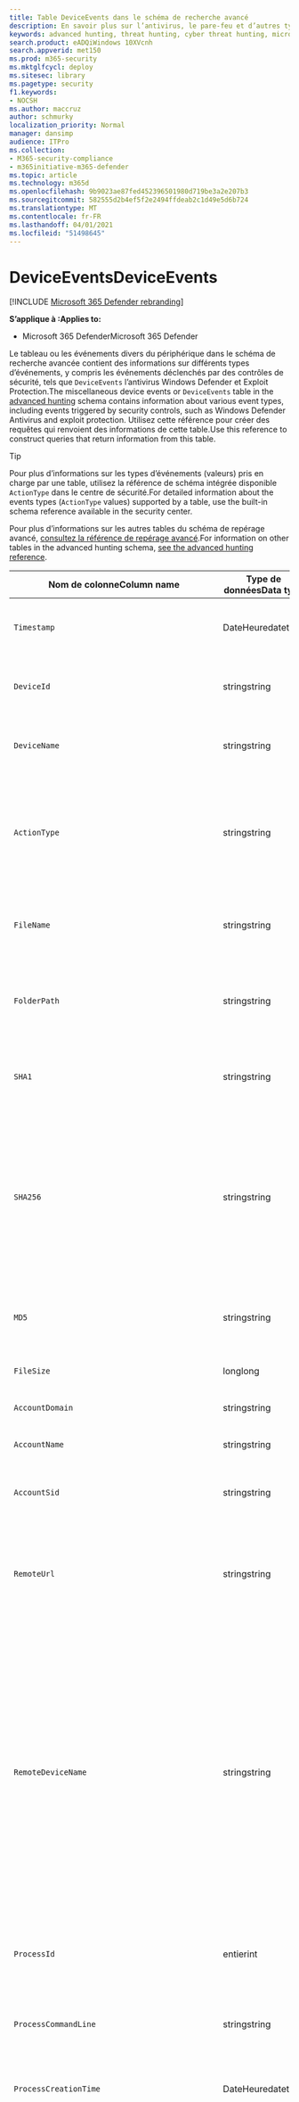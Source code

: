 ```yaml
---
title: Table DeviceEvents dans le schéma de recherche avancé
description: En savoir plus sur l’antivirus, le pare-feu et d’autres types d’événements dans la table Divers événements de périphérique (DeviceEvents) du schéma de recherche avancée
keywords: advanced hunting, threat hunting, cyber threat hunting, microsoft threat protection, microsoft 365, mtp, m365, search, query, telemetry, schema reference, kusto, table, column, data type, security events, antivirus, firewall, exploit guard, DeviceEvents
search.product: eADQiWindows 10XVcnh
search.appverid: met150
ms.prod: m365-security
ms.mktglfcycl: deploy
ms.sitesec: library
ms.pagetype: security
f1.keywords:
- NOCSH
ms.author: maccruz
author: schmurky
localization_priority: Normal
manager: dansimp
audience: ITPro
ms.collection:
- M365-security-compliance
- m365initiative-m365-defender
ms.topic: article
ms.technology: m365d
ms.openlocfilehash: 9b9023ae87fed452396501980d719be3a2e207b3
ms.sourcegitcommit: 582555d2b4ef5f2e2494ffdeab2c1d49e5d6b724
ms.translationtype: MT
ms.contentlocale: fr-FR
ms.lasthandoff: 04/01/2021
ms.locfileid: "51498645"
---
```

# <a name="deviceevents"></a><span data-ttu-id="35e51-104">DeviceEvents</span><span class="sxs-lookup"><span data-stu-id="35e51-104">DeviceEvents</span></span>

[!INCLUDE [Microsoft 365 Defender rebranding](../includes/microsoft-defender.md)]

<span data-ttu-id="35e51-105">**S’applique à :**</span><span class="sxs-lookup"><span data-stu-id="35e51-105">**Applies to:**</span></span>
- <span data-ttu-id="35e51-106">Microsoft 365 Defender</span><span class="sxs-lookup"><span data-stu-id="35e51-106">Microsoft 365 Defender</span></span>

<span data-ttu-id="35e51-107">Le tableau ou les événements divers du périphérique dans le schéma de recherche avancée contient des informations sur différents types d’événements, y compris les événements déclenchés par des contrôles de sécurité, tels que `DeviceEvents` l’antivirus [](advanced-hunting-overview.md) Windows Defender et Exploit Protection.</span><span class="sxs-lookup"><span data-stu-id="35e51-107">The miscellaneous device events or `DeviceEvents` table in the [advanced hunting](advanced-hunting-overview.md) schema contains information about various event types, including events triggered by security controls, such as Windows Defender Antivirus and exploit protection.</span></span> <span data-ttu-id="35e51-108">Utilisez cette référence pour créer des requêtes qui renvoient des informations de cette table.</span><span class="sxs-lookup"><span data-stu-id="35e51-108">Use this reference to construct queries that return information from this table.</span></span>

>[!TIP]
> <span data-ttu-id="35e51-109">Pour plus d’informations sur les types d’événements (valeurs) pris en charge par une table, utilisez la référence de schéma intégrée disponible `ActionType` dans le centre de sécurité.</span><span class="sxs-lookup"><span data-stu-id="35e51-109">For detailed information about the events types (`ActionType` values) supported by a table, use the built-in schema reference available in the security center.</span></span>

<span data-ttu-id="35e51-110">Pour plus d’informations sur les autres tables du schéma de repérage avancé, [consultez la référence de repérage avancé](advanced-hunting-schema-tables.md).</span><span class="sxs-lookup"><span data-stu-id="35e51-110">For information on other tables in the advanced hunting schema, [see the advanced hunting reference](advanced-hunting-schema-tables.md).</span></span>


| <span data-ttu-id="35e51-111">Nom de colonne</span><span class="sxs-lookup"><span data-stu-id="35e51-111">Column name</span></span> | <span data-ttu-id="35e51-112">Type de données</span><span class="sxs-lookup"><span data-stu-id="35e51-112">Data type</span></span> | <span data-ttu-id="35e51-113">Description</span><span class="sxs-lookup"><span data-stu-id="35e51-113">Description</span></span> |
|-------------|-----------|-------------|
| `Timestamp` | <span data-ttu-id="35e51-114">DateHeure</span><span class="sxs-lookup"><span data-stu-id="35e51-114">datetime</span></span> | <span data-ttu-id="35e51-115">Date et heure d’enregistrement de l’événement</span><span class="sxs-lookup"><span data-stu-id="35e51-115">Date and time when the event was recorded</span></span> |
| `DeviceId` | <span data-ttu-id="35e51-116">string</span><span class="sxs-lookup"><span data-stu-id="35e51-116">string</span></span> | <span data-ttu-id="35e51-117">Identificateur unique de la machine dans le service</span><span class="sxs-lookup"><span data-stu-id="35e51-117">Unique identifier for the machine in the service</span></span> |
| `DeviceName` | <span data-ttu-id="35e51-118">string</span><span class="sxs-lookup"><span data-stu-id="35e51-118">string</span></span> | <span data-ttu-id="35e51-119">Nom de domaine complet (FQDN) de la machine</span><span class="sxs-lookup"><span data-stu-id="35e51-119">Fully qualified domain name (FQDN) of the machine</span></span> |
| `ActionType` | <span data-ttu-id="35e51-120">string</span><span class="sxs-lookup"><span data-stu-id="35e51-120">string</span></span> | <span data-ttu-id="35e51-121">Type d’activité qui a déclenché l’événement.</span><span class="sxs-lookup"><span data-stu-id="35e51-121">Type of activity that triggered the event.</span></span> <span data-ttu-id="35e51-122">Pour plus [d’informations, voir](advanced-hunting-schema-tables.md?#get-schema-information-in-the-security-center) la référence du schéma dans le portail</span><span class="sxs-lookup"><span data-stu-id="35e51-122">See the [in-portal schema reference](advanced-hunting-schema-tables.md?#get-schema-information-in-the-security-center) for details</span></span> |
| `FileName` | <span data-ttu-id="35e51-123">string</span><span class="sxs-lookup"><span data-stu-id="35e51-123">string</span></span> | <span data-ttu-id="35e51-124">Nom du fichier auquel l’action enregistrée a été appliquée</span><span class="sxs-lookup"><span data-stu-id="35e51-124">Name of the file that the recorded action was applied to</span></span> |
| `FolderPath` | <span data-ttu-id="35e51-125">string</span><span class="sxs-lookup"><span data-stu-id="35e51-125">string</span></span> | <span data-ttu-id="35e51-126">Dossier contenant le fichier à lequel l’action enregistrée a été appliquée</span><span class="sxs-lookup"><span data-stu-id="35e51-126">Folder containing the file that the recorded action was applied to</span></span> |
| `SHA1` | <span data-ttu-id="35e51-127">string</span><span class="sxs-lookup"><span data-stu-id="35e51-127">string</span></span> | <span data-ttu-id="35e51-128">SHA-1 du fichier auquel l’action enregistrée a été appliquée</span><span class="sxs-lookup"><span data-stu-id="35e51-128">SHA-1 of the file that the recorded action was applied to</span></span> |
| `SHA256` | <span data-ttu-id="35e51-129">string</span><span class="sxs-lookup"><span data-stu-id="35e51-129">string</span></span> | <span data-ttu-id="35e51-130">SHA-256 du fichier auquel l’action enregistrée a été appliquée.</span><span class="sxs-lookup"><span data-stu-id="35e51-130">SHA-256 of the file that the recorded action was applied to.</span></span> <span data-ttu-id="35e51-131">Ce champ n’est généralement pas rempli. Utilisez la colonne SHA1 lorsque celle-ci est disponible.</span><span class="sxs-lookup"><span data-stu-id="35e51-131">This field is usually not populated — use the SHA1 column when available.</span></span> |
| `MD5` | <span data-ttu-id="35e51-132">string</span><span class="sxs-lookup"><span data-stu-id="35e51-132">string</span></span> | <span data-ttu-id="35e51-133">Hachage MD5 du fichier à l’application de l’action enregistrée</span><span class="sxs-lookup"><span data-stu-id="35e51-133">MD5 hash of the file that the recorded action was applied to</span></span> |
| `FileSize` | <span data-ttu-id="35e51-134">long</span><span class="sxs-lookup"><span data-stu-id="35e51-134">long</span></span> | <span data-ttu-id="35e51-135">Taille du fichier en octets</span><span class="sxs-lookup"><span data-stu-id="35e51-135">Size of the file in bytes</span></span> |
| `AccountDomain` | <span data-ttu-id="35e51-136">string</span><span class="sxs-lookup"><span data-stu-id="35e51-136">string</span></span> | <span data-ttu-id="35e51-137">Domaine du compte</span><span class="sxs-lookup"><span data-stu-id="35e51-137">Domain of the account</span></span> |
| `AccountName` | <span data-ttu-id="35e51-138">string</span><span class="sxs-lookup"><span data-stu-id="35e51-138">string</span></span> | <span data-ttu-id="35e51-139">Nom d’utilisateur du compte</span><span class="sxs-lookup"><span data-stu-id="35e51-139">User name of the account</span></span> |
| `AccountSid` | <span data-ttu-id="35e51-140">string</span><span class="sxs-lookup"><span data-stu-id="35e51-140">string</span></span> | <span data-ttu-id="35e51-141">Identificateur de sécurité (SID) du compte</span><span class="sxs-lookup"><span data-stu-id="35e51-141">Security Identifier (SID) of the account</span></span> |
| `RemoteUrl` | <span data-ttu-id="35e51-142">string</span><span class="sxs-lookup"><span data-stu-id="35e51-142">string</span></span> | <span data-ttu-id="35e51-143">URL ou nom de domaine complet (FQDN) à laquelle/auquel la connexion était en cours</span><span class="sxs-lookup"><span data-stu-id="35e51-143">URL or fully qualified domain name (FQDN) that was being connected to</span></span> |
| `RemoteDeviceName` | <span data-ttu-id="35e51-144">string</span><span class="sxs-lookup"><span data-stu-id="35e51-144">string</span></span> | <span data-ttu-id="35e51-145">Nom de l’ordinateur qui a effectué une opération à distance sur l’ordinateur concerné.</span><span class="sxs-lookup"><span data-stu-id="35e51-145">Name of the machine that performed a remote operation on the affected machine.</span></span> <span data-ttu-id="35e51-146">Selon l’événement signalé, ce nom peut être un nom de domaine complet (FQDN), un nom NetBIOS ou un nom d’hôte sans informations de domaine.</span><span class="sxs-lookup"><span data-stu-id="35e51-146">Depending on the event being reported, this name could be a fully-qualified domain name (FQDN), a NetBIOS name, or a host name without domain information</span></span> |
| `ProcessId` | <span data-ttu-id="35e51-147">entier</span><span class="sxs-lookup"><span data-stu-id="35e51-147">int</span></span> | <span data-ttu-id="35e51-148">ID de processus (PID) du processus nouvellement créé</span><span class="sxs-lookup"><span data-stu-id="35e51-148">Process ID (PID) of the newly created process</span></span> |
| `ProcessCommandLine` | <span data-ttu-id="35e51-149">string</span><span class="sxs-lookup"><span data-stu-id="35e51-149">string</span></span> | <span data-ttu-id="35e51-150">Ligne de commande utilisée pour créer le nouveau processus</span><span class="sxs-lookup"><span data-stu-id="35e51-150">Command line used to create the new process</span></span> |
| `ProcessCreationTime` | <span data-ttu-id="35e51-151">DateHeure</span><span class="sxs-lookup"><span data-stu-id="35e51-151">datetime</span></span> | <span data-ttu-id="35e51-152">Date et heure de création du processus</span><span class="sxs-lookup"><span data-stu-id="35e51-152">Date and time the process was created</span></span> |
| `ProcessTokenElevation` | <span data-ttu-id="35e51-153">string</span><span class="sxs-lookup"><span data-stu-id="35e51-153">string</span></span> | <span data-ttu-id="35e51-154">Type de jeton indiquant la présence ou l’absence d’élévation de privilège du contrôle d’accès utilisateur (UAC) appliquée au processus nouvellement créé</span><span class="sxs-lookup"><span data-stu-id="35e51-154">Token type indicating the presence or absence of User Access Control (UAC) privilege elevation applied to the newly created process</span></span> |
| `LogonId` | <span data-ttu-id="35e51-155">string</span><span class="sxs-lookup"><span data-stu-id="35e51-155">string</span></span> | <span data-ttu-id="35e51-156">Identificateur d’une session d’ouverture de session.</span><span class="sxs-lookup"><span data-stu-id="35e51-156">Identifier for a logon session.</span></span> <span data-ttu-id="35e51-157">Cet identificateur est unique sur le même ordinateur uniquement entre les redémarrages</span><span class="sxs-lookup"><span data-stu-id="35e51-157">This identifier is unique on the same machine only between restarts</span></span> |
| `RegistryKey` | <span data-ttu-id="35e51-158">string</span><span class="sxs-lookup"><span data-stu-id="35e51-158">string</span></span> | <span data-ttu-id="35e51-159">Clé de Registre à l’application de l’action enregistrée</span><span class="sxs-lookup"><span data-stu-id="35e51-159">Registry key that the recorded action was applied to</span></span> |
| `RegistryValueName` | <span data-ttu-id="35e51-160">string</span><span class="sxs-lookup"><span data-stu-id="35e51-160">string</span></span> | <span data-ttu-id="35e51-161">Nom de la valeur de Registre à qui l’action enregistrée a été appliquée</span><span class="sxs-lookup"><span data-stu-id="35e51-161">Name of the registry value that the recorded action was applied to</span></span> |
| `RegistryValueData` | <span data-ttu-id="35e51-162">string</span><span class="sxs-lookup"><span data-stu-id="35e51-162">string</span></span> | <span data-ttu-id="35e51-163">Données de la valeur de Registre à l’application de l’action enregistrée</span><span class="sxs-lookup"><span data-stu-id="35e51-163">Data of the registry value that the recorded action was applied to</span></span> |
| `RemoteIP` | <span data-ttu-id="35e51-164">string</span><span class="sxs-lookup"><span data-stu-id="35e51-164">string</span></span> | <span data-ttu-id="35e51-165">Adresse IP à laquelle la connexion était en cours</span><span class="sxs-lookup"><span data-stu-id="35e51-165">IP address that was being connected to</span></span> |
| `RemotePort` | <span data-ttu-id="35e51-166">entier</span><span class="sxs-lookup"><span data-stu-id="35e51-166">int</span></span> | <span data-ttu-id="35e51-167">Port TCP sur l’appareil distant connecté</span><span class="sxs-lookup"><span data-stu-id="35e51-167">TCP port on the remote device that was being connected to</span></span> |
| `LocalIP` | <span data-ttu-id="35e51-168">string</span><span class="sxs-lookup"><span data-stu-id="35e51-168">string</span></span> | <span data-ttu-id="35e51-169">Adresse IP attribuée à l’ordinateur local utilisé lors de la communication</span><span class="sxs-lookup"><span data-stu-id="35e51-169">IP address assigned to the local machine used during communication</span></span> |
| `LocalPort` | <span data-ttu-id="35e51-170">entier</span><span class="sxs-lookup"><span data-stu-id="35e51-170">int</span></span> | <span data-ttu-id="35e51-171">Port TCP sur l’ordinateur local utilisé lors de la communication</span><span class="sxs-lookup"><span data-stu-id="35e51-171">TCP port on the local machine used during communication</span></span> |
| `FileOriginUrl` | <span data-ttu-id="35e51-172">string</span><span class="sxs-lookup"><span data-stu-id="35e51-172">string</span></span> | <span data-ttu-id="35e51-173">URL à partir de laquelle le fichier a été téléchargé</span><span class="sxs-lookup"><span data-stu-id="35e51-173">URL where the file was downloaded from</span></span> |
| `FileOriginIP` | <span data-ttu-id="35e51-174">string</span><span class="sxs-lookup"><span data-stu-id="35e51-174">string</span></span> | <span data-ttu-id="35e51-175">Adresse IP à partir de laquelle le fichier a été téléchargé</span><span class="sxs-lookup"><span data-stu-id="35e51-175">IP address where the file was downloaded from</span></span> |
| `InitiatingProcessSHA1` | <span data-ttu-id="35e51-176">string</span><span class="sxs-lookup"><span data-stu-id="35e51-176">string</span></span> | <span data-ttu-id="35e51-177">SHA-1 du processus (fichier image) à l’origine de l’événement</span><span class="sxs-lookup"><span data-stu-id="35e51-177">SHA-1 of the process (image file) that initiated the event</span></span> |
| `InitiatingProcessSHA256` | <span data-ttu-id="35e51-178">string</span><span class="sxs-lookup"><span data-stu-id="35e51-178">string</span></span> | <span data-ttu-id="35e51-179">SHA-256 du processus (fichier image) à l’origine de l’événement.</span><span class="sxs-lookup"><span data-stu-id="35e51-179">SHA-256 of the process (image file) that initiated the event.</span></span> <span data-ttu-id="35e51-180">Ce champ n’est généralement pas rempli. Utilisez la colonne SHA1 lorsque celle-ci est disponible.</span><span class="sxs-lookup"><span data-stu-id="35e51-180">This field is usually not populated — use the SHA1 column when available.</span></span> |
| `InitiatingProcessMD5` | <span data-ttu-id="35e51-181">string</span><span class="sxs-lookup"><span data-stu-id="35e51-181">string</span></span> | <span data-ttu-id="35e51-182">Hachage MD5 du processus (fichier image) à l’origine de l’événement</span><span class="sxs-lookup"><span data-stu-id="35e51-182">MD5 hash of the process (image file) that initiated the event</span></span> |
| `InitiatingProcessFileName` | <span data-ttu-id="35e51-183">string</span><span class="sxs-lookup"><span data-stu-id="35e51-183">string</span></span> | <span data-ttu-id="35e51-184">Nom du processus à l’origine de l’événement</span><span class="sxs-lookup"><span data-stu-id="35e51-184">Name of the process that initiated the event</span></span> |
| `InitiatingProcessFileSize` | <span data-ttu-id="35e51-185">long</span><span class="sxs-lookup"><span data-stu-id="35e51-185">long</span></span> | <span data-ttu-id="35e51-186">Taille du fichier qui a tenu le processus responsable de l’événement</span><span class="sxs-lookup"><span data-stu-id="35e51-186">Size of the file that ran the process responsible for the event</span></span> |
| `InitiatingProcessFolderPath` | <span data-ttu-id="35e51-187">string</span><span class="sxs-lookup"><span data-stu-id="35e51-187">string</span></span> | <span data-ttu-id="35e51-188">Dossier contenant le processus (fichier image) à l’origine de l’événement</span><span class="sxs-lookup"><span data-stu-id="35e51-188">Folder containing the process (image file) that initiated the event</span></span> |
| `InitiatingProcessId` | <span data-ttu-id="35e51-189">entier</span><span class="sxs-lookup"><span data-stu-id="35e51-189">int</span></span> | <span data-ttu-id="35e51-190">ID de processus (PID) du processus à l’origine de l’événement</span><span class="sxs-lookup"><span data-stu-id="35e51-190">Process ID (PID) of the process that initiated the event</span></span> |
| `InitiatingProcessCommandLine` | <span data-ttu-id="35e51-191">string</span><span class="sxs-lookup"><span data-stu-id="35e51-191">string</span></span> | <span data-ttu-id="35e51-192">Ligne de commande utilisée pour exécuter le processus à l’origine de l’événement</span><span class="sxs-lookup"><span data-stu-id="35e51-192">Command line used to run the process that initiated the event</span></span> |
| `InitiatingProcessCreationTime` | <span data-ttu-id="35e51-193">DateHeure</span><span class="sxs-lookup"><span data-stu-id="35e51-193">datetime</span></span> | <span data-ttu-id="35e51-194">Date et heure de début du processus à l’origine de l’événement</span><span class="sxs-lookup"><span data-stu-id="35e51-194">Date and time when the process that initiated the event was started</span></span> |
| `InitiatingProcessAccountDomain` | <span data-ttu-id="35e51-195">string</span><span class="sxs-lookup"><span data-stu-id="35e51-195">string</span></span> | <span data-ttu-id="35e51-196">Domaine du compte qui a dirigé le processus responsable de l’événement</span><span class="sxs-lookup"><span data-stu-id="35e51-196">Domain of the account that ran the process responsible for the event</span></span> |
| `InitiatingProcessAccountName` | <span data-ttu-id="35e51-197">string</span><span class="sxs-lookup"><span data-stu-id="35e51-197">string</span></span> | <span data-ttu-id="35e51-198">Nom d’utilisateur du compte qui a dirigé le processus responsable de l’événement</span><span class="sxs-lookup"><span data-stu-id="35e51-198">User name of the account that ran the process responsible for the event</span></span> |
| `InitiatingProcessAccountSid` | <span data-ttu-id="35e51-199">string</span><span class="sxs-lookup"><span data-stu-id="35e51-199">string</span></span> | <span data-ttu-id="35e51-200">Identificateur de sécurité (SID) du compte qui a dirigé le processus responsable de l’événement</span><span class="sxs-lookup"><span data-stu-id="35e51-200">Security Identifier (SID) of the account that ran the process responsible for the event</span></span> |
| `InitiatingProcessAccountUpn` | <span data-ttu-id="35e51-201">string</span><span class="sxs-lookup"><span data-stu-id="35e51-201">string</span></span> | <span data-ttu-id="35e51-202">Nom d’utilisateur principal (UPN) du compte qui a lancé le processus responsable de l’événement</span><span class="sxs-lookup"><span data-stu-id="35e51-202">User principal name (UPN) of the account that ran the process responsible for the event</span></span> |
| `InitiatingProcessAccountObjectId` | <span data-ttu-id="35e51-203">string</span><span class="sxs-lookup"><span data-stu-id="35e51-203">string</span></span> | <span data-ttu-id="35e51-204">ID d’objet Azure AD du compte d’utilisateur qui a tenu le processus responsable de l’événement</span><span class="sxs-lookup"><span data-stu-id="35e51-204">Azure AD object ID of the user account that ran the process responsible for the event</span></span> |
| `InitiatingProcessVersionInfoCompanyName` | <span data-ttu-id="35e51-205">string</span><span class="sxs-lookup"><span data-stu-id="35e51-205">string</span></span> | <span data-ttu-id="35e51-206">Nom de la société à partir des informations de version du processus (fichier image) responsable de l’événement</span><span class="sxs-lookup"><span data-stu-id="35e51-206">Company name from the version information of the process (image file) responsible for the event</span></span> |
| `InitiatingProcessVersionInfoProductName` | <span data-ttu-id="35e51-207">string</span><span class="sxs-lookup"><span data-stu-id="35e51-207">string</span></span> | <span data-ttu-id="35e51-208">Nom du produit à partir des informations de version du processus (fichier image) responsable de l’événement</span><span class="sxs-lookup"><span data-stu-id="35e51-208">Product name from the version information of the process (image file) responsible for the event</span></span> |
| `InitiatingProcessVersionInfoProductVersion` | <span data-ttu-id="35e51-209">string</span><span class="sxs-lookup"><span data-stu-id="35e51-209">string</span></span> | <span data-ttu-id="35e51-210">Version du produit à partir des informations de version du processus (fichier image) responsable de l’événement</span><span class="sxs-lookup"><span data-stu-id="35e51-210">Product version from the version information of the process (image file) responsible for the event</span></span> |
|` InitiatingProcessVersionInfoInternalFileName` | <span data-ttu-id="35e51-211">string</span><span class="sxs-lookup"><span data-stu-id="35e51-211">string</span></span> | <span data-ttu-id="35e51-212">Nom de fichier interne à partir des informations de version du processus (fichier image) responsable de l’événement</span><span class="sxs-lookup"><span data-stu-id="35e51-212">Internal file name from the version information of the process (image file) responsible for the event</span></span> |
| `InitiatingProcessVersionInfoOriginalFileName` | <span data-ttu-id="35e51-213">string</span><span class="sxs-lookup"><span data-stu-id="35e51-213">string</span></span> | <span data-ttu-id="35e51-214">Nom de fichier d’origine à partir des informations de version du processus (fichier image) responsable de l’événement</span><span class="sxs-lookup"><span data-stu-id="35e51-214">Original file name from the version information of the process (image file) responsible for the event</span></span> |
| `InitiatingProcessVersionInfoFileDescription` | <span data-ttu-id="35e51-215">string</span><span class="sxs-lookup"><span data-stu-id="35e51-215">string</span></span> | <span data-ttu-id="35e51-216">Description à partir des informations de version du processus (fichier image) responsable de l’événement</span><span class="sxs-lookup"><span data-stu-id="35e51-216">Description from the version information of the process (image file) responsible for the event</span></span> |
| `InitiatingProcessParentId` | <span data-ttu-id="35e51-217">entier</span><span class="sxs-lookup"><span data-stu-id="35e51-217">int</span></span> | <span data-ttu-id="35e51-218">ID de processus (PID) du processus parent qui a généré le processus responsable de l’événement</span><span class="sxs-lookup"><span data-stu-id="35e51-218">Process ID (PID) of the parent process that spawned the process responsible for the event</span></span> |
| `InitiatingProcessParentFileName` | <span data-ttu-id="35e51-219">string</span><span class="sxs-lookup"><span data-stu-id="35e51-219">string</span></span> | <span data-ttu-id="35e51-220">Nom du processus parent qui a généré le processus responsable de l’événement</span><span class="sxs-lookup"><span data-stu-id="35e51-220">Name of the parent process that spawned the process responsible for the event</span></span> |
| `InitiatingProcessParentCreationTime` | <span data-ttu-id="35e51-221">DateHeure</span><span class="sxs-lookup"><span data-stu-id="35e51-221">datetime</span></span> | <span data-ttu-id="35e51-222">Date et heure de début du parent du processus responsable de l’événement</span><span class="sxs-lookup"><span data-stu-id="35e51-222">Date and time when the parent of the process responsible for the event was started</span></span> |
| `InitiatingProcessLogonId` | <span data-ttu-id="35e51-223">string</span><span class="sxs-lookup"><span data-stu-id="35e51-223">string</span></span> | <span data-ttu-id="35e51-224">Identificateur d’une session d’ouverture de session du processus à l’origine de l’événement.</span><span class="sxs-lookup"><span data-stu-id="35e51-224">Identifier for a logon session of the process that initiated the event.</span></span> <span data-ttu-id="35e51-225">Cet identificateur est unique sur le même ordinateur uniquement entre les redémarrages</span><span class="sxs-lookup"><span data-stu-id="35e51-225">This identifier is unique on the same machine only between restarts</span></span> |
| `ReportId` | <span data-ttu-id="35e51-226">long</span><span class="sxs-lookup"><span data-stu-id="35e51-226">long</span></span> | <span data-ttu-id="35e51-227">Identificateur d’événement basé sur un compteur extensible.</span><span class="sxs-lookup"><span data-stu-id="35e51-227">Event identifier based on a repeating counter.</span></span> <span data-ttu-id="35e51-228">Pour identifier des événements uniques, cette colonne doit être utilisée conjointement avec les colonnes DeviceName et Timestamp</span><span class="sxs-lookup"><span data-stu-id="35e51-228">To identify unique events, this column must be used in conjunction with the DeviceName and Timestamp columns</span></span> |
| `AppGuardContainerId` | <span data-ttu-id="35e51-229">string</span><span class="sxs-lookup"><span data-stu-id="35e51-229">string</span></span> | <span data-ttu-id="35e51-230">Identificateur du conteneur virtualisé utilisé par Application Guard pour isoler l’activité du navigateur</span><span class="sxs-lookup"><span data-stu-id="35e51-230">Identifier for the virtualized container used by Application Guard to isolate browser activity</span></span> |
| `AdditionalFields` | <span data-ttu-id="35e51-231">string</span><span class="sxs-lookup"><span data-stu-id="35e51-231">string</span></span> | <span data-ttu-id="35e51-232">Informations supplémentaires sur l’événement au format de tableau JSON</span><span class="sxs-lookup"><span data-stu-id="35e51-232">Additional information about the event in JSON array format</span></span> |

## <a name="related-topics"></a><span data-ttu-id="35e51-233">Voir aussi</span><span class="sxs-lookup"><span data-stu-id="35e51-233">Related topics</span></span>
- [<span data-ttu-id="35e51-234">Vue d’ensemble du repérage avancé</span><span class="sxs-lookup"><span data-stu-id="35e51-234">Advanced hunting overview</span></span>](advanced-hunting-overview.md)
- [<span data-ttu-id="35e51-235">Apprendre le langage de requête</span><span class="sxs-lookup"><span data-stu-id="35e51-235">Learn the query language</span></span>](advanced-hunting-query-language.md)
- [<span data-ttu-id="35e51-236">Utiliser des requêtes partagées</span><span class="sxs-lookup"><span data-stu-id="35e51-236">Use shared queries</span></span>](advanced-hunting-shared-queries.md)
- [<span data-ttu-id="35e51-237">Repérer des menaces sur les appareils, les e-mails, les applications et les identités</span><span class="sxs-lookup"><span data-stu-id="35e51-237">Hunt across devices, emails, apps, and identities</span></span>](advanced-hunting-query-emails-devices.md)
- [<span data-ttu-id="35e51-238">Comprendre le schéma</span><span class="sxs-lookup"><span data-stu-id="35e51-238">Understand the schema</span></span>](advanced-hunting-schema-tables.md)
- [<span data-ttu-id="35e51-239">Appliquer les meilleures pratiques de requête</span><span class="sxs-lookup"><span data-stu-id="35e51-239">Apply query best practices</span></span>](advanced-hunting-best-practices.md)
